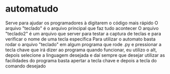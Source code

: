 # automatudo
Serve para ajudar os programadores à digitarem o código mais rápido
O arquivo "teclado" é o arquivo principal que faz tudo acontecer
O arquivo "teclado2" é um arquivo que server para testar a captura de teclas e para verificar o nome de uma tecla específica
Para utilizar o automato basta rodar o arquivo "teclado" em algum programa que rode .py e pressionar a tecla chave que irá dizer ao programa quando funcionar, eu utilizo o alt, depois selecione a linguagem desejada e daí sempre que desejar utilizar as facilidades do programa basta apertar a tecla chave e depois a tecla do comando desejado
